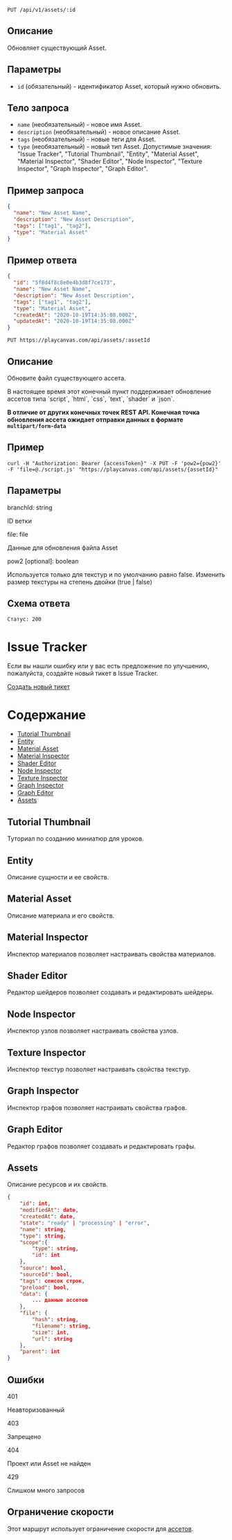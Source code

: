 ```
PUT /api/v1/assets/:id
```

## Описание

Обновляет существующий Asset.

## Параметры

- `id` (обязательный) - идентификатор Asset, который нужно обновить.

## Тело запроса

- `name` (необязательный) - новое имя Asset.
- `description` (необязательный) - новое описание Asset.
- `tags` (необязательный) - новые теги для Asset.
- `type` (необязательный) - новый тип Asset. Допустимые значения: "Issue Tracker", "Tutorial Thumbnail", "Entity", "Material Asset", "Material Inspector", "Shader Editor", "Node Inspector", "Texture Inspector", "Graph Inspector", "Graph Editor".

## Пример запроса

```json
{
  "name": "New Asset Name",
  "description": "New Asset Description",
  "tags": ["tag1", "tag2"],
  "type": "Material Asset"
}
```

## Пример ответа

```json
{
  "id": "5f8d4f8c8e0e4b3d8f7ce173",
  "name": "New Asset Name",
  "description": "New Asset Description",
  "tags": ["tag1", "tag2"],
  "type": "Material Asset",
  "createdAt": "2020-10-19T14:35:08.000Z",
  "updatedAt": "2020-10-19T14:35:08.000Z"
}
```

```none
PUT https://playcanvas.com/api/assets/:assetId
```

## Описание

Обновите файл существующего ассета.

<div class="alert alert-info">
    В настоящее время этот конечный пункт поддерживает обновление ассетов типа `script`, `html`, `css`, `text`, `shader` и `json`.
</div>

**В отличие от других конечных точек REST API. Конечная точка обновления ассета ожидает отправки данных в формате `multipart/form-data`**

## Пример

```none
curl -H "Authorization: Bearer {accessToken}" -X PUT -F 'pow2={pow2}' -F 'file=@./script.js' "https://playcanvas.com/api/assets/{assetId}"
```

## Параметры

<div class="params">
<div class="parameter"><span class="param">branchId: string</span><p>ID ветки</p></div>
<div class="parameter"><span class="param">file: file</span><p>Данные для обновления файла Asset</p></div>
<div class="parameter"><span class="param">pow2 [optional]: boolean</span><p>Используется только для текстур и по умолчанию равно false. Изменить размер текстуры на степень двойки (true | false)</p></div>
</div>

## Схема ответа

```none
Статус: 200
```

# Issue Tracker

Если вы нашли ошибку или у вас есть предложение по улучшению, пожалуйста, создайте новый тикет в Issue Tracker.

[Создать новый тикет](https://github.com/Unity-Technologies/ShaderGraph/issues/new)

# Содержание

- [Tutorial Thumbnail](#tutorial-thumbnail)
- [Entity](#entity)
- [Material Asset](#material-asset)
- [Material Inspector](#material-inspector)
- [Shader Editor](#shader-editor)
- [Node Inspector](#node-inspector)
- [Texture Inspector](#texture-inspector)
- [Graph Inspector](#graph-inspector)
- [Graph Editor](#graph-editor)
- [Assets](#assets)

## Tutorial Thumbnail

Туториал по созданию миниатюр для уроков.

## Entity

Описание сущности и ее свойств.

## Material Asset

Описание материала и его свойств.

## Material Inspector

Инспектор материалов позволяет настраивать свойства материалов.

## Shader Editor

Редактор шейдеров позволяет создавать и редактировать шейдеры.

## Node Inspector

Инспектор узлов позволяет настраивать свойства узлов.

## Texture Inspector

Инспектор текстур позволяет настраивать свойства текстур.

## Graph Inspector

Инспектор графов позволяет настраивать свойства графов.

## Graph Editor

Редактор графов позволяет создавать и редактировать графы.

## Assets

Описание ресурсов и их свойств.

```json
{
    "id": int,
    "modifiedAt": date,
    "createdAt": date,
    "state": "ready" | "processing" | "error",
    "name": string,
    "type": string,
    "scope":{
        "type": string,
        "id": int
    },
    "source": bool,
    "sourceId": bool,
    "tags": список строк,
    "preload": bool,
    "data": {
        ... данные ассетов
    },
    "file": {
        "hash": string,
        "filename": string,
        "size": int,
        "url": string
    },
    "parent": int
}
```

## Ошибки

<div class="params">
<div class="parameter"><span class="param">401</span><p>Неавторизованный</p></div>
<div class="parameter"><span class="param">403</span><p>Запрещено</p></div>
<div class="parameter"><span class="param">404</span><p>Проект или Asset не найден</p></div>
<div class="parameter"><span class="param">429</span><p>Слишком много запросов</p></div>
</div>

## Ограничение скорости

Этот маршрут использует ограничение скорости для  [ассетов][1].

[1]: /user-manual/api#rate-limiting

